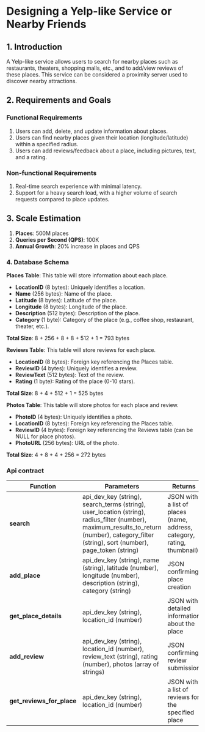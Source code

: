# Designing a Yelp-like Service or Nearby Friends

## 1. Introduction

A Yelp-like service allows users to search for nearby places such as restaurants, theaters, shopping malls, etc., and to add/view reviews of these places. This service can be considered a proximity server used to discover nearby attractions.

## 2. Requirements and Goals

### Functional Requirements

1. Users can add, delete, and update information about places.
2. Users can find nearby places given their location (longitude/latitude) within a specified radius.
3. Users can add reviews/feedback about a place, including pictures, text, and a rating.

### Non-functional Requirements

1. Real-time search experience with minimal latency.
2. Support for a heavy search load, with a higher volume of search requests compared to place updates.

## 3. Scale Estimation

1. **Places**: 500M places
2. **Queries per Second (QPS)**: 100K
3. **Annual Growth**: 20% increase in places and QPS


### 4. Database Schema

**Places Table**: This table will store information about each place.

- **LocationID** (8 bytes): Uniquely identifies a location.
- **Name** (256 bytes): Name of the place.
- **Latitude** (8 bytes): Latitude of the place.
- **Longitude** (8 bytes): Longitude of the place.
- **Description** (512 bytes): Description of the place.
- **Category** (1 byte): Category of the place (e.g., coffee shop, restaurant, theater, etc.).

**Total Size**: 8 + 256 + 8 + 8 + 512 + 1 = 793 bytes

**Reviews Table**: This table will store reviews for each place.

- **LocationID** (8 bytes): Foreign key referencing the Places table.
- **ReviewID** (4 bytes): Uniquely identifies a review.
- **ReviewText** (512 bytes): Text of the review.
- **Rating** (1 byte): Rating of the place (0-10 stars).

**Total Size**: 8 + 4 + 512 + 1 = 525 bytes

**Photos Table**: This table will store photos for each place and review.

- **PhotoID** (4 bytes): Uniquely identifies a photo.
- **LocationID** (8 bytes): Foreign key referencing the Places table.
- **ReviewID** (4 bytes): Foreign key referencing the Reviews table (can be NULL for place photos).
- **PhotoURL** (256 bytes): URL of the photo.

**Total Size**: 4 + 8 + 4 + 256 = 272 bytes


### Api contract

| **Function**          | **Parameters**                                                                                                                                                                       | **Returns**                                                |
|-----------------------|--------------------------------------------------------------------------------------------------------------------------------------------------------------------------------------|------------------------------------------------------------|
| **search**            | api_dev_key (string), search_terms (string), user_location (string), radius_filter (number), maximum_results_to_return (number), category_filter (string), sort (number), page_token (string) | JSON with a list of places (name, address, category, rating, thumbnail) |
| **add_place**         | api_dev_key (string), name (string), latitude (number), longitude (number), description (string), category (string)                                                                   | JSON confirming place creation                             |
| **get_place_details** | api_dev_key (string), location_id (number)                                                                                                                                           | JSON with detailed information about the place             |
| **add_review**        | api_dev_key (string), location_id (number), review_text (string), rating (number), photos (array of strings)                                                                          | JSON confirming review submission                          |
| **get_reviews_for_place** | api_dev_key (string), location_id (number)                                                                                                                                           | JSON with a list of reviews for the specified place        |

